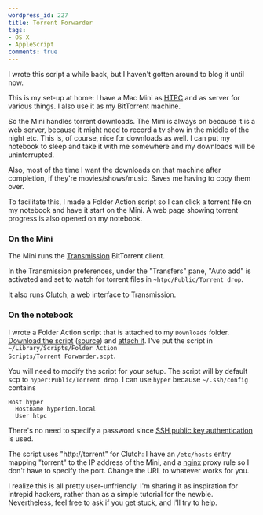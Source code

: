 ```yaml
---
wordpress_id: 227
title: Torrent Forwarder
tags:
- OS X
- AppleScript
comments: true
---
```

I wrote this script a while back, but I haven't gotten around to blog it until now.

This is my set-up at home: I have a Mac Mini as <a href="http://en.wikipedia.org/wiki/Home_theater_PC">HTPC</a> and as server for various things. I also use it as my BitTorrent machine.

So the Mini handles torrent downloads. The Mini is always on because it is a web server, because it might need to record a tv show in the middle of the night etc. This is, of course, nice for downloads as well. I can put my notebook to sleep and take it with me somewhere and my downloads will be uninterrupted.

Also, most of the time I want the downloads on that machine after completion, if they're movies/shows/music. Saves me having to copy them over.

To facilitate this, I made a Folder Action script so I can click a torrent file on my notebook and have it start on the Mini. A web page showing torrent progress is also opened on my notebook.

<!--more-->

<h3>On the Mini</h3>

The Mini runs the <a href="http://www.transmissionbt.com/">Transmission</a> BitTorrent client.

In the Transmission preferences, under the "Transfers" pane, "Auto add" is activated and set to watch for torrent files in <code>~htpc/Public/Torrent drop</code>.

It also runs <a href="http://clutchbt.com/">Clutch</a>, a web interface to Transmission.

<h3>On the notebook</h3>

I wrote a Folder Action script that is attached to my <code>Downloads</code> folder. <a href="http://pastie.textmate.org/pastes/171463/download">Download the script</a> (<a href="http://pastie.textmate.org/171463">source</a>) and <a href="http://henrik.nyh.se/2007/10/lift-the-leopard-download-quarantine">attach it</a>. I've put the script in <code>~/Library/Scripts/Folder Action Scripts/Torrent Forwarder.scpt</code>.

You will need to modify the script for your setup. The script will by default scp to <code>hyper:Public/Torrent drop</code>. I can use <code>hyper</code> because <code>~/.ssh/config</code> contains

``` text ~/.ssh/config
Host hyper
  Hostname hyperion.local
  User htpc
```

There's no need to specify a password since <a href="http://www.noah.org/wiki/SSH_public_keys">SSH public key authentication</a> is used.

The script uses "http://torrent" for Clutch: I have an <code>/etc/hosts</code> entry mapping "torrent" to the IP address of the Mini, and a <a href="http://nginx.net/">nginx</a> proxy rule so I don't have to specify the port. Change the URL to whatever works for you.

I realize this is all pretty user-unfriendly. I'm sharing it as inspiration for intrepid hackers, rather than as a simple tutorial for the newbie. Nevertheless, feel free to ask if you get stuck, and I'll try to help.
